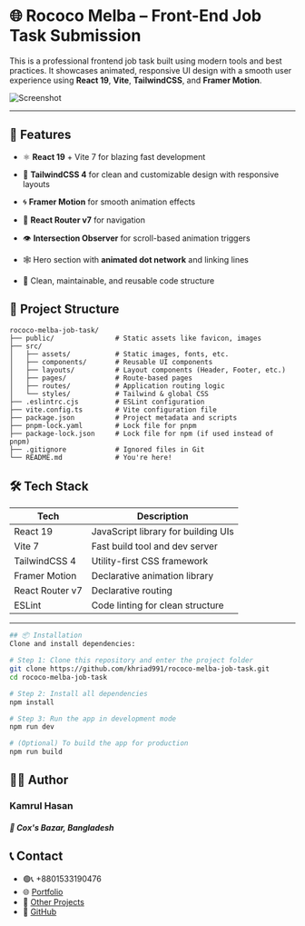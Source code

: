 # 🌐 Rococo Melba – Front-End Job Task Submission

This is a professional frontend job task built using modern tools and best practices. It showcases animated, responsive UI design with a smooth user experience using **React 19**, **Vite**, **TailwindCSS**, and **Framer Motion**.

![Screenshot](https://github.com/khriad991/rococo-melba-job-task/assets/preview-image.png) <!-- Replace with real image if available -->

---

[//]: # (## 🚀 Live Demo)

[//]: # ()
[//]: # (Coming soon! You can deploy this app with:)

[//]: # ()
[//]: # (- [Vercel]&#40;https://vercel.com/&#41;)

[//]: # (- [Netlify]&#40;https://netlify.com/&#41;)

[//]: # (- `npm run build` → upload `/dist` folder)

[//]: # ()
[//]: # (---)

## 🧠 Features

- ⚛️ **React 19** + Vite 7 for blazing fast development
- 🎨 **TailwindCSS 4** for clean and customizable design with responsive layouts
- 🌀 **Framer Motion** for smooth animation effects
- 🧭 **React Router v7** for navigation
- 👁 **Intersection Observer** for scroll-based animation triggers
- 🕸️ Hero section with **animated dot network** and linking lines
- 🧼 Clean, maintainable, and reusable code structure

  [//]: # (- 🧠 **Redux Toolkit** for state management)

## 📁 Project Structure
```text
rococo-melba-job-task/
├── public/               # Static assets like favicon, images
├── src/
│   ├── assets/           # Static images, fonts, etc.
│   ├── components/       # Reusable UI components
│   ├── layouts/          # Layout components (Header, Footer, etc.)
│   ├── pages/            # Route-based pages
│   ├── routes/           # Application routing logic
│   └── styles/           # Tailwind & global CSS
├── .eslintrc.cjs         # ESLint configuration
├── vite.config.ts        # Vite configuration file
├── package.json          # Project metadata and scripts
├── pnpm-lock.yaml        # Lock file for pnpm
├── package-lock.json     # Lock file for npm (if used instead of pnpm)
├── .gitignore            # Ignored files in Git
└── README.md             # You're here!
```

## 🛠 Tech Stack

| Tech              | Description                            |
|-------------------|----------------------------------------|
| React 19          | JavaScript library for building UIs    |
| Vite 7            | Fast build tool and dev server         |
| TailwindCSS 4     | Utility-first CSS framework            |
| Framer Motion     | Declarative animation library          |
| React Router v7   | Declarative routing                    |
| ESLint            | Code linting for clean structure       |

[//]: # (| Redux Toolkit     | Global state management                |)
---

```bash 
## 📦 Installation
Clone and install dependencies:

# Step 1: Clone this repository and enter the project folder
git clone https://github.com/khriad991/rococo-melba-job-task.git
cd rococo-melba-job-task

# Step 2: Install all dependencies
npm install

# Step 3: Run the app in development mode
npm run dev

# (Optional) To build the app for production
npm run build
```

## 🧑‍💻 Author
### Kamrul Hasan
##### 📍 Cox's Bazar, Bangladesh

## 📞 Contact
- 🟢📞 +8801533190476
- 🌐 [Portfolio](https://khdev.vercel.app)
- 📂 [Other Projects](https://khdev.vercel.app/portfolio)
- 💼 [GitHub](https://github.com/khriad991)

[//]: # (- 🚀 [Live Demo]&#40;https://rococo-melba-7a7746.netlify.app/home&#41;)



